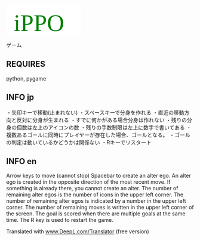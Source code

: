 <img src="https://raw.githubusercontent.com/ForestSeo/iPPO/c68a80f2c5822657309719171f7fd4aad0912139/title.svg"/>

ゲーム

## REQUIRES
python, pygame


## INFO jp
・矢印キーで移動(止まれない)
・スペースキーで分身を作れる
・直近の移動方向と反対に分身が生まれる
・すでに何かがある場合分身は作れない
・残りの分身の個数は左上のアイコンの数
・残りの手数制限は左上に数字で書いてある
・複数あるゴールに同時にプレイヤーが存在した場合、ゴールとなる。
・ゴールの判定は動いているかどうかは関係ない
・Rキーでリスタート


## INFO en
Arrow keys to move (cannot stop)
Spacebar to create an alter ego.
An alter ego is created in the opposite direction of the most recent move.
If something is already there, you cannot create an alter.
The number of remaining alter egos is the number of icons in the upper left corner.
The number of remaining alter egos is indicated by a number in the upper left corner.
The number of remaining moves is written in the upper left corner of the screen.
The goal is scored when there are multiple goals at the same time.
The R key is used to restart the game.

Translated with www.DeepL.com/Translator (free version)
